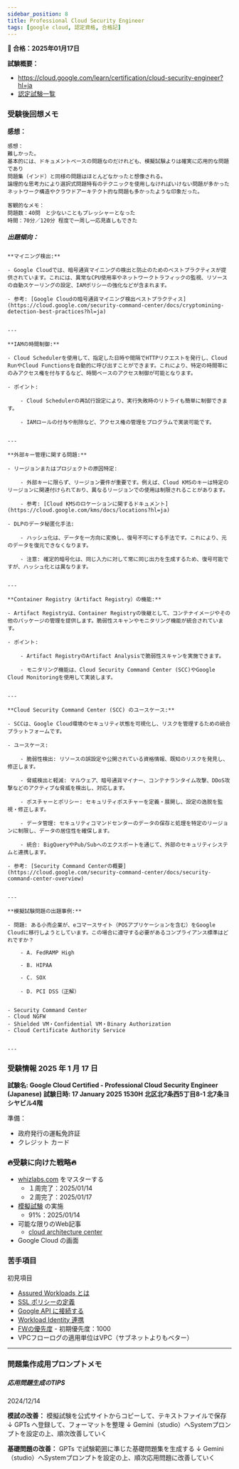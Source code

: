 ```yaml
---
sidebar_position: 8
title: Professional Cloud Security Engineer
tags: [google cloud, 認定資格, 合格記]
---
```


**🌸 合格：2025年01月17日**

**試験概要：**
- https://cloud.google.com/learn/certification/cloud-security-engineer?hl=ja
- [認定試験一覧](https://cloud.google.com/blog/topics/training-certifications/which-google-cloud-certification-exam-should-you-take?hl=en)


### 受験後回想メモ

**感想：**
```
感想：
難しかった。
基本的には、ドキュメントベースの問題なのだけれども、模擬試験よりは確実に応用的な問題であり
問題集（インド）と同様の問題はほとんどなかったと想像される。
論理的な思考力により選択式問題特有のテクニックを使用しなければいけない問題が多かった
ネットワーク構造やクラウドアーキテクト的な問題も多かったような印象だった。

客観的なメモ：
問題数：40問　と少ないこともプレッシャーとなった
時間：70分／120分 程度で一周し一応見直しもできた
```

##### 出題傾向：
```
**マイニング検出:**

- Google Cloudでは、暗号通貨マイニングの検出と防止のためのベストプラクティスが提供されています。これには、異常なCPU使用率やネットワークトラフィックの監視、リソースの自動スケーリングの設定、IAMポリシーの強化などが含まれます。
    
- 参考: [Google Cloudの暗号通貨マイニング検出ベストプラクティス](https://cloud.google.com/security-command-center/docs/cryptomining-detection-best-practices?hl=ja)
    

---

**IAMの時間制御:**

- Cloud Schedulerを使用して、指定した日時や間隔でHTTPリクエストを発行し、Cloud RunやCloud Functionsを自動的に呼び出すことができます。これにより、特定の時間帯にのみアクセス権を付与するなど、時間ベースのアクセス制御が可能となります。
    
- ポイント:
    
    - Cloud Schedulerの再試行設定により、実行失敗時のリトライも簡単に制御できます。
        
    - IAMロールの付与や削除など、アクセス権の管理をプログラムで実装可能です。
        

---

**外部キー管理に関する問題:**

- リージョンまたはプロジェクトの原因特定:
    
    - 外部キーに限らず、リージョン要件が重要です。例えば、Cloud KMSのキーは特定のリージョンに関連付けられており、異なるリージョンでの使用は制限されることがあります。
        
    - 参考: [Cloud KMSのロケーションに関するドキュメント](https://cloud.google.com/kms/docs/locations?hl=ja)
        
- DLPのデータ秘匿化手法:
    
    - ハッシュ化は、データを一方向に変換し、復号不可にする手法です。これにより、元のデータを復元できなくなります。
        
    - 注意: 確定的暗号化は、同じ入力に対して常に同じ出力を生成するため、復号可能ですが、ハッシュ化とは異なります。
        

---

**Container Registry（Artifact Registry）の機能:**

- Artifact Registryは、Container Registryの後継として、コンテナイメージやその他のパッケージの管理を提供します。脆弱性スキャンやモニタリング機能が統合されています。
    
- ポイント:
    
    - Artifact RegistryのArtifact Analysisで脆弱性スキャンを実施できます。
        
    - モニタリング機能は、Cloud Security Command Center (SCC)やGoogle Cloud Monitoringを使用して実装します。
        

---

**Cloud Security Command Center (SCC) のユースケース:**

- SCCは、Google Cloud環境のセキュリティ状態を可視化し、リスクを管理するための統合プラットフォームです。
    
- ユースケース:
    
    - 脆弱性検出: リソースの誤設定や公開されている資格情報、既知のリスクを発見し、修正します。
        
    - 脅威検出と軽減: マルウェア、暗号通貨マイナー、コンテナランタイム攻撃、DDoS攻撃などのアクティブな脅威を検出し、対応します。
        
    - ポスチャーとポリシー: セキュリティポスチャーを定義・展開し、設定の逸脱を監視・修正します。
        
    - データ管理: セキュリティコマンドセンターのデータの保存と処理を特定のリージョンに制限し、データの居住性を確保します。
        
    - 統合: BigQueryやPub/Subへのエクスポートを通じて、外部のセキュリティシステムと連携します。
        
- 参考: [Security Command Centerの概要](https://cloud.google.com/security-command-center/docs/security-command-center-overview)
    

---

**模擬試験問題の出題事例:**

- 問題: ある小売企業が、eコマースサイト（POSアプリケーションを含む）をGoogle Cloudに移行しようとしています。この場合に遵守する必要があるコンプライアンス標準はどれですか？
    
    - A. FedRAMP High
        
    - B. HIPAA
        
    - C. SOX
        
    - D. PCI DSS（正解）
        

- Security Command Center
- Cloud NGFW
- Shielded VM・Confidential VM・Binary Authorization  
- Cloud Certificate Authority Service


---
```



### 受験情報 2025 年 1 月 17 日

**試験名: Google Cloud Certified - Professional Cloud Security Engineer (Japanese)**
**試験日時: 17 January 2025 1530H**
**北区北7条西5丁目8-1 北7条ヨシヤビル4階**

準備：
- 政府発行の運転免許証
- クレジット カード
### 🔥受験に向けた戦略🔥
 
- [whizlabs.com](https://www.whizlabs.com/learn/course/google-cloud-certified-professional-cloud-security-engineer/301) をマスターする
	- １周完了：2025/01/14
	- ２周完了：2025/01/17
- [模擬試験](https://docs.google.com/forms/d/e/1FAIpQLSf4ADmZr8WnDZjIK6dWvRTel2VmsP0fJtONy6UOFjWZHe-MpQ/viewform?hl=ja) の実施
	-  91%：2025/01/14
- 可能な限りのWeb記事
	- [cloud architecture center](https://cloud.google.com/architecture?hl=ja)
- Google Cloud の画面

### 苦手項目

初見項目
- [Assured Workloads とは](https://cloud.google.com/assured-workloads/docs/overview?hl=ja)
- [SSL ポリシーの定義](https://cloud.google.com/load-balancing/docs/ssl-policies-concepts?hl=ja#defining_an_ssl_policy)
- [Google API に接続する](https://cloud.google.com/vpc/docs/private-access-options?hl=ja#connect-google-apis)
- [Workload Identity 連携](https://cloud.google.com/iam/docs/workload-identity-federation?hl=ja)
- [FWの優先度](https://cloud.google.com/firewall/docs/firewalls?hl=ja#priority_order_for_firewall_rules) - 初期優先度：1000
- VPCフローログの適用単位はVPC（サブネットよりもベター）

---

### 問題集作成用プロンプトメモ

##### 応用問題生成のTIPS

2024/12/14 

**模試の改善：**
模擬試験を公式サイトからコピーして、テキストファイルで保存
↓
GPTs へ登録して、フォーマットを整理
↓
Gemini（studio）へSystemプロンプトを設定の上、順次改善していく

**基礎問題の改善：**
GPTs で試験範囲に準じた基礎問題集を生成する
↓
Gemini（studio）へSystemプロンプトを設定の上、順次応用問題に改善していく